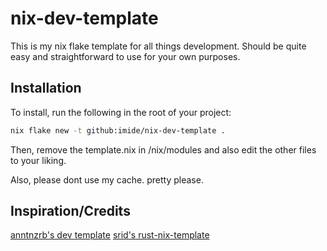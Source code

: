 # nix-dev-template

This is my nix flake template for all things development. Should be quite easy and straightforward to use for your own purposes.

## Installation

To install, run the following in the root of your project:
```bash
nix flake new -t github:imide/nix-dev-template .
```


Then, remove the template.nix in /nix/modules and also edit the other files to your liking.

Also, please dont use my cache. pretty please.

## Inspiration/Credits

[anntnzrb's dev template](https://github.com/anntnzrb/dev) 
[srid's rust-nix-template](https://github.com/srid/rust-nix-template)
